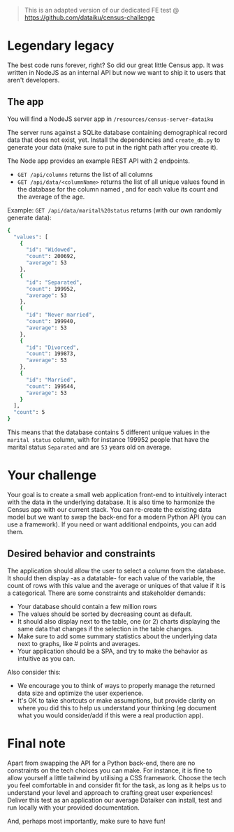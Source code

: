 
> This is an adapted version of our dedicated FE test @ https://github.com/dataiku/census-challenge

 # Legendary legacy

The best code runs forever, right? So did our great little Census app. It was written in NodeJS as an internal API but now we want to ship it to users that aren't developers.

## The app
You will find a NodeJS server app in `/resources/census-server-dataiku`

The server runs against a SQLite database containing demographical record data that does not exist, yet. Install the dependencies and `create_db.py` to generate your data (make sure to put in the right path after you create it). 

The Node app provides an example REST API with 2 endpoints. 

- `GET /api/columns` returns the list of all columns
- `GET /api/data/<columnName>` returns the list of all unique values found in the database for the column named <columnName>, and for each value its count and the average of the age.

Example: `GET /api/data/marital%20status` returns (with our own randomly generate data):

```sh
{
  "values": [
    {
      "id": "Widowed",
      "count": 200692,
      "average": 53
    },
    {
      "id": "Separated",
      "count": 199952,
      "average": 53
    },
    {
      "id": "Never married",
      "count": 199940,
      "average": 53
    },
    {
      "id": "Divorced",
      "count": 199873,
      "average": 53
    },
    {
      "id": "Married",
      "count": 199544,
      "average": 53
    }
  ],
  "count": 5
}

```

This means that the database contains 5 different unique values in the `marital status` column, with for instance 199952 people that have the marital status `Separated` and are `53` years old on average. 

# Your challenge
Your goal is to create a small web application front-end to intuitively interact with the data in the underlying database. It is also time to harmonize the Census app with our current stack. You can re-create the existing data model but we want to swap the back-end for a modern Python API (you can use a framework). If you need or want additional endpoints, you can add them.

## Desired behavior and constraints
The application should allow the user to select a column from the database. It should then display -as a datatable- for each value of the variable, the count of rows with this value and the average or uniques of that value if it is a categorical. There are some constraints and stakeholder demands:

- Your database should contain a few million rows
- The values should be sorted by decreasing count as default.
- It should also display next to the table, one (or 2) charts displaying the same data that changes if the selection in the table changes. 
- Make sure to add some summary statistics about the underlying data next to graphs, like # points and averages.
- Your application should be a SPA, and try to make the behavior as intuitive as you can.

Also consider this:
- We encourage you to think of ways to properly manage the returned data size and optimize the user experience. 
- It's OK to take shortcuts or make assumptions, but provide clarity on where you did this to help us understand your thinking (eg document what you would consider/add if this were a real production app). 

# Final note
Apart from swapping the API for a Python back-end, there are no constraints on the tech choices you can make. For instance, it is fine to allow yourself a little tailwind by utilising a CSS framework. Choose the tech you feel comfortable in and consider fit for the task, as long as it helps us to understand your level and approach to crafting great user experiences! Deliver this test as an application our average Dataiker can install, test and run locally with your provided documentation. 

And, perhaps most importantly, make sure to have fun!